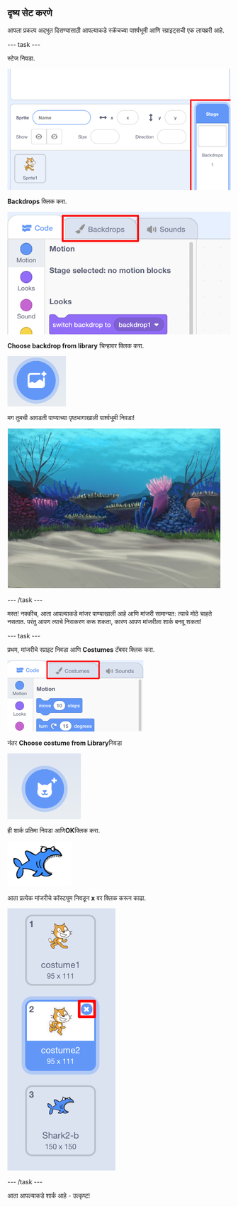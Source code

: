 ## दृष्य सेट करणे

आपला प्रकल्प अद्भुत दिसण्यासाठी आपल्याकडे स्क्रॅचच्या पार्श्वभूमी आणि स्प्राइट्सची एक लायब्ररी आहे.

\--- task \---

स्टेज निवडा.

![Selecting the stage](images/looksSelectStage.png)

**Backdrops** क्लिक करा.

![The Backdrops tab](images/looksBackdrops.png)

**Choose backdrop from library** चिन्हावर क्लिक करा.

![The Choose backdrop icon](images/looksChooseBg.png)

मग तुमची आवडती पाण्याच्या पृष्ठभागाखाली पार्श्वभूमी निवडा!

![An underwater scene](images/looksUnderwater.png)

\--- /task \---

मस्त! नक्कीच, आता आपल्याकडे मांजर पाण्याखाली आहे आणि मांजरी सामान्यत: त्याचे मोठे चाहते नसतात. परंतु आपण त्याचे निराकरण करू शकता, कारण आपण मांजरीला शार्क बनवू शकता!

\--- task \---

प्रथम, मांजरीचे स्प्राइट निवडा आणि **Costumes** टॅबवर क्लिक करा.

![](images/cool2.png)

नंतर **Choose costume from Library**निवडा

![](images/cool3.png)

ही शार्क प्रतिमा निवडा आणि**OK**क्लिक करा.

![The shark costume](images/looksShark.png)

आता प्रत्येक मांजरीचे कॉस्ट्युम निवडून **x** वर क्लिक करून काढा.

![](images/coolDeleteCostumes.png)

\--- /task \---

आता आपल्याकडे शार्क आहे - उत्कृष्ट!